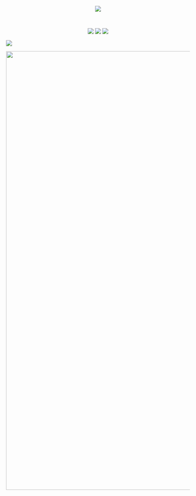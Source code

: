 <p align="center">
  <img src="https://count.getloli.com/get/@ArviSlayer?theme=rule34" />
</p>

<br/>
<p align="center">
 <a href="https://discord.com/users/379179073382907908" target"blank_"><img src="https://img.shields.io/badge/Discord%20-7289DA.svg?&style=for-the-badge&logo=discord&logoColor=white"></a>
  <a href="https://www.github.com/ArviSlayer" target"blank_"><img src="https://img.shields.io/badge/GitHub%20-191717.svg?&style=for-the-badge&logo=github&logoColor=white"></a>
 <a href="https://www.instagram.com/arvis_here" target"blank_"><img src="https://img.shields.io/badge/INSTAGRAM%20-DC3175.svg?&style=for-the-badge&logo=instagram&logoColor=white"></a>
  
  ![](https://github-profile-summary-cards.vercel.app/api/cards/profile-details?username=ArviSlayer&theme=monokai)
  
<div><img src="https://github-profile-trophy.vercel.app/?username=ArviSlayer&theme=dracula" width="1200"></div></p>


<br/>

<br>



